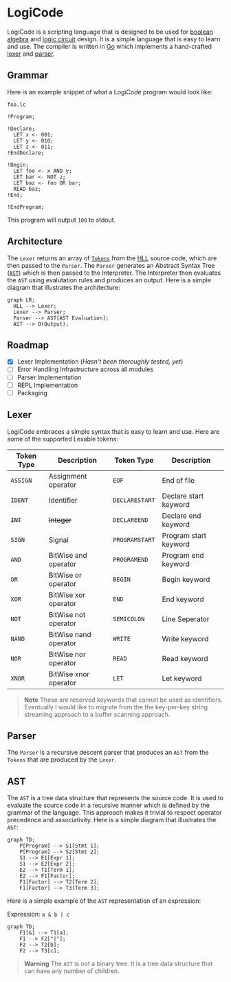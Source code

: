 # LogiCode

LogiCode is a scripting language that is designed to be used for [boolean algebra](https://en.wikipedia.org/wiki/Boolean_algebra) and [logic circuit](https://en.wikipedia.org/?title=Logic_circuit&redirect=no) design. It is a simple language that is easy to learn and use. The compiler is written in [Go](https://en.wikipedia.org/wiki/Go_(programming_language)) which implements a hand-crafted [lexer](https://en.wikipedia.org/wiki/Lexical_analysis) and [parser](https://en.wikipedia.org/wiki/Parsing).

## Grammar

Here is an example snippet of what a LogiCode program would look like:

`foo.lc`

```
!Program;

!Declare;
  LET x <- 001;
  LET y <- 010;
  LET z <- 011;
!EndDeclare;

!Begin;
  LET foo <- x AND y;
  LET bar <- NOT z;
  LET baz <- foo OR bar;
  READ baz;
!End;

!EndProgram;
```

This program will output `100` to stdout.

## Architecture

The `Lexer` returns an array of [`Tokens`](https://bits.netbeans.org/11.1/javadoc/org-netbeans-modules-lexer/index.html?org/netbeans/api/lexer/Token.html) from the [HLL](https://en.wikipedia.org/wiki/High-level_programming_language) source code, which are then passed to the `Parser`. The `Parser` generates an Abstract Syntax Tree ([`AST`](https://en.wikipedia.org/wiki/Abstract_syntax_tree)) which is then passed to the Interpreter. The Interpreter then evaluates the `AST` using evalutation rules and produces an output. Here is a simple diagram that illustrates the architecture:

```mermaid
graph LR;
  HLL --> Lexer;
  Lexer --> Parser;
  Parser --> AST[AST Evaluation];
  AST --> O(Output);
```

## Roadmap

-   [x] Lexer Implementation (_Hasn't been thoroughly tested, yet_)
-   [ ] Error Handling Infrastructure across all modules
-   [ ] Parser Implementation
-   [ ] REPL Implementation
-   [ ] Packaging

## Lexer

LogiCode embraces a simple syntax that is easy to learn and use.
Here are some of the supported Lexable tokens:

| Token Type | Description           | Token Type     | Description           |
| ---------- | --------------------- | -------------- | --------------------- |
| `ASSIGN`   | Assignment operator   | `EOF`          | End of file           |
| `IDENT`    | Identifier            | `DECLARESTART` | Declare start keyword |
| ~~`INT`~~  | ~~Integer~~           | `DECLAREEND`   | Declare end keyword   |
| `SIGN`     | Signal                | `PROGRAMSTART` | Program start keyword |
| `AND`      | BitWise and operator  | `PROGRAMEND`   | Program end keyword   |
| `OR`       | BitWise or operator   | `BEGIN`        | Begin keyword         |
| `XOR`      | BitWise xor operator  | `END`          | End keyword           |
| `NOT`      | BitWise not operator  | `SEMICOLON`    | Line Seperator        |
| `NAND`     | BitWise nand operator | `WRITE`        | Write keyword         |
| `NOR`      | BitWise nor operator  | `READ`         | Read keyword          |
| `XNOR`     | BitWise xnor operator | `LET`          | Let keyword           |
> **Note** These are reserved keywords that cannot be used as identifiers.
> Eventually I would like to migrate from the the key-per-key string streaming approach to a buffer scanning approach.

## Parser

The `Parser` is a recursive descent parser that produces an `AST` from the `Tokens` that are produced by the `Lexer`.

## AST

The `AST` is a tree data structure that represents the source code. It is used to evaluate the source code in a recursive manner which
is defined by the grammar of the language. This approach makes it trivial to respect operator precedence and associativity. Here is a simple diagram that illustrates the `AST`:

```mermaid
graph TD;
    P[Program] --> S1[Stmt 1];
    P[Program] --> S2[Stmt 2];
    S1 --> E1[Expr 1];
    S1 --> E2[Expr 2];
    E2 --> T1[Term 1];
    E2 --> F1[Factor];
    F1[Factor] --> T2[Term 2];
    F1[Factor] --> T3[Term 3];

```

Here is a simple example of the `AST` representation of an expression:

Expression: `a & b | c`

```mermaid
graph TD;
    F1[&] --> T1[a];
    F1 --> F2["|"];
    F2 --> T2[b];
    F2 --> T3[c];
```

> **Warning** The `AST` is not a binary tree. It is a tree data structure that can have any number of children.
